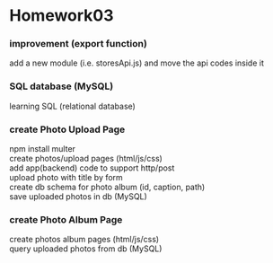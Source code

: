 # Homework03
### improvement (export function)
add a new module (i.e. storesApi.js) and move the api codes inside it <br/>

### SQL database (MySQL)
learning SQL (relational database) <br/>

### create Photo Upload Page
npm install multer <br/>
create photos/upload pages (html/js/css) <br/>
add app(backend) code to support http/post <br/>
upload photo with title by form <br/>
create db schema for photo album (id, caption, path) <br/>
save uploaded photos in db (MySQL)

### create Photo Album Page
create photos album pages (html/js/css) <br/>
query uploaded photos from db (MySQL) <br/>

